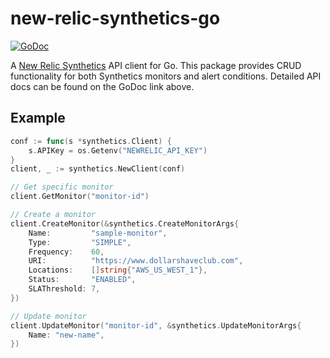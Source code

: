 # new-relic-synthetics-go

[![GoDoc](https://godoc.org/github.com/dollarshaveclub/new-relic-synthetics-go?status.svg)](https://godoc.org/github.com/dollarshaveclub/new-relic-synthetics-go)

A [New Relic Synthetics](https://newrelic.com/synthetics) API client
for Go. This package provides CRUD functionality for both Synthetics
monitors and alert conditions. Detailed API docs can be found on
the GoDoc link above.

## Example

```go
conf := func(s *synthetics.Client) {
	s.APIKey = os.Getenv("NEWRELIC_API_KEY")
}
client, _ := synthetics.NewClient(conf)

// Get specific monitor
client.GetMonitor("monitor-id")

// Create a monitor
client.CreateMonitor(&synthetics.CreateMonitorArgs{
	Name:         "sample-monitor",
	Type:         "SIMPLE",
	Frequency:    60,
	URI:          "https://www.dollarshaveclub.com",
	Locations:    []string{"AWS_US_WEST_1"},
	Status:       "ENABLED",
	SLAThreshold: 7,
})

// Update monitor
client.UpdateMonitor("monitor-id", &synthetics.UpdateMonitorArgs{
	Name: "new-name",
})
```
